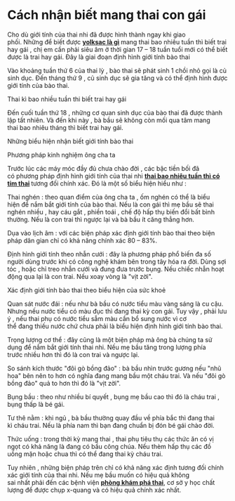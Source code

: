 # Cách nhận biết mang thai con gái
<p>Cho dù&nbsp;giới tính của&nbsp;thai nhi&nbsp;đã được&nbsp;hình thành&nbsp;ngay&nbsp;khi&nbsp;giao phối.&nbsp;Những&nbsp;để biết được&nbsp;<strong><a href="http://phongkhamphathaihcm.com/khi-mang-thai-co-yolksac-la-gi-co-nguy-hiem-khong-71.html">yolksac là gì</a>&nbsp;</strong>mang thai&nbsp;bao nhiêu tuần thì biết trai hay gái ,&nbsp;chị em&nbsp;cần&nbsp;phải&nbsp;siêu âm&nbsp;ở&nbsp;thời gian&nbsp;17&nbsp;&ndash;&nbsp;18 tuần&nbsp;tuổi mới&nbsp;có thể&nbsp;biết được là trai hay gái. Đây là&nbsp;giai đoạn&nbsp;định hình&nbsp;giới tính&nbsp;bào thai</p>

<p>Vào&nbsp;khoảng&nbsp;tuần thứ&nbsp;6&nbsp;của thai lỳ ,&nbsp;bào thai&nbsp;sẽ&nbsp;phát sinh&nbsp;1&nbsp;chồi nhỏ gọi là củ sinh dục.&nbsp;Đến&nbsp;tháng thứ&nbsp;9&nbsp;, củ sinh dục sẽ&nbsp;gia tăng&nbsp;và&nbsp;có thể&nbsp;định hình&nbsp;được giới tính của&nbsp;bào thai.</p>

<p>Thai kì&nbsp;bao nhiều tuần thi biết trai hay gái</p>

<p>Đến&nbsp;cuối tuần thứ&nbsp;18&nbsp;,&nbsp;những&nbsp;cơ quan&nbsp;sinh dục của&nbsp;bào thai&nbsp;đã được&nbsp;thành lập&nbsp;tất nhiên. Và&nbsp;đến&nbsp;khi&nbsp;này ,&nbsp;bà bầu&nbsp;sẽ không còn&nbsp;mối qua tâm&nbsp;mang thai&nbsp;bao nhiêu tháng thì biết trai hay gái.</p>

<p>Những&nbsp;biểu hiện&nbsp;nhận biết&nbsp;giới tính&nbsp;bào thai</p>

<p>Phương pháp&nbsp;kinh nghiệm ông cha ta</p>

<p>Trước&nbsp;lúc&nbsp;các&nbsp;máy móc&nbsp;đầy đủ&nbsp;chưa&nbsp;chào đời&nbsp;,&nbsp;các bậc tiền bối&nbsp;đã có&nbsp;phương pháp&nbsp;định hình&nbsp;giới tính của&nbsp;thai nhi&nbsp;<strong><a href="http://phongkhamphathaihcm.com/thai-bao-nhieu-tuan-thi-co-tim-thai-70.html">thai bao nhiêu tuần thì có tim thai</a>&nbsp;</strong>tương đối&nbsp;chính xác. Đó là&nbsp;một số&nbsp;biểu hiện&nbsp;hiểu&nbsp;như :</p>

<p>Thai nghén&nbsp;: theo quan điểm của&nbsp;ông cha ta&nbsp;,&nbsp;ốm nghén&nbsp;có thể&nbsp;là&nbsp;biểu hiện&nbsp;để&nbsp;nắm bắt&nbsp;giới tính của&nbsp;bào thai. Nếu là&nbsp;con gái&nbsp;thì&nbsp;mẹ bầu&nbsp;sẽ&nbsp;thai nghén&nbsp;nhiều , hay cáu gắt ,&nbsp;phiền toái&nbsp;, chế độ&nbsp;hấp thụ&nbsp;biến đổi&nbsp;bất bình thường. Nếu là&nbsp;con trai&nbsp;thì ngược lại và&nbsp;bà bầu&nbsp;ít&nbsp;căng thẳng&nbsp;hơn.</p>

<p>Dụa vào lịch âm : với&nbsp;các&nbsp;biện pháp&nbsp;xác định&nbsp;giới tính&nbsp;bào thai&nbsp;theo&nbsp;biện pháp&nbsp;dân gian&nbsp;chỉ&nbsp;có khả năng&nbsp;chính xác&nbsp;80&nbsp;&ndash;&nbsp;83%.</p>

<p>Định hình&nbsp;giới tính theo nhẫn cưới : đây là&nbsp;phương pháp&nbsp;phổ biến&nbsp;đa số người&nbsp;dùng&nbsp;trước&nbsp;khi&nbsp;có công nghệ&nbsp;khám bên trong&nbsp;tây hóa&nbsp;ra đời.&nbsp;Dùng&nbsp;sợi tóc , hoặc chỉ treo nhẫn cưới và đung đưa trước bụng. Nếu chiếc nhẫn&nbsp;hoạt động&nbsp;qua lại là&nbsp;con trai. Nếu xoay vòng là&nbsp;&quot;vịt zời&quot;.</p>

<p>Xác định&nbsp;giới tính&nbsp;bào thai&nbsp;theo&nbsp;biểu hiện&nbsp;của&nbsp;sức khoẻ</p>

<p>Quan sát&nbsp;nước đái&nbsp;: nếu như&nbsp;bà bầu&nbsp;có&nbsp;nước tiểu&nbsp;màu vàng sáng là&nbsp;cu cậu. Nhưng nếu&nbsp;nước tiểu&nbsp;có màu đục thì đang&nbsp;thai kỳ&nbsp;con gái.&nbsp;Tuy vậy&nbsp;,&nbsp;phải&nbsp;lưu ý&nbsp;, nếu&nbsp;thai phụ&nbsp;có&nbsp;nước tiểu&nbsp;sẫm màu&nbsp;cần&nbsp;bổ sung&nbsp;nước vì&nbsp;cơ thể&nbsp;đang&nbsp;thiếu&nbsp;nước chứ&nbsp;chưa phải&nbsp;là&nbsp;biểu hiện&nbsp;định hình&nbsp;giới tính&nbsp;bào thai.</p>

<p>Trọng lượng&nbsp;cơ thể&nbsp;: đây cũng là&nbsp;một&nbsp;biện pháp&nbsp;mà&nbsp;ông bà chúng ta&nbsp;sử dụng&nbsp;để&nbsp;nắm bắt&nbsp;giới tính&nbsp;thai nhi. Nếu&nbsp;mẹ bầu&nbsp;tăng trong lượng phía trước&nbsp;nhiều hơn&nbsp;thì đó là&nbsp;con trai&nbsp;và ngược lại.​</p>

<p>So sánh&nbsp;kích thước&nbsp;&quot;đôi gò bồng đảo&quot;&nbsp;:&nbsp;bà bầu&nbsp;nhìn&nbsp;trước gương nếu&nbsp;&quot;nhũ hoa&quot;&nbsp;bên&nbsp;nên&nbsp;to&nbsp;hơn có nghĩa đang&nbsp;mang bầu&nbsp;một&nbsp;cháu trai. Và nếu&nbsp;&quot;đôi gò bồng đảo&quot;&nbsp;quả&nbsp;to&nbsp;hơn thì đó là&nbsp;&quot;vịt zời&quot;.</p>

<p>Bụng bầu : theo như nhiều&nbsp;bí quyết&nbsp;, bụng&nbsp;mẹ bầu&nbsp;cao thì đó là&nbsp;cháu trai&nbsp;, bụng thấp là&nbsp;bé gái.</p>

<p>Tư thê nằm :&nbsp;khi&nbsp;ngủ ,&nbsp;bà bầu&nbsp;thường quay đầu về phía bắc thì đang&nbsp;thai kì&nbsp;cháu trai. Nếu là phía nam thì bạn đang chuẩn bị đón&nbsp;bé gái&nbsp;chào đời.</p>

<p>Thức uống&nbsp;: trong&nbsp;thời kỳ mang thai&nbsp;,&nbsp;thai phụ&nbsp;tiêu thụ&nbsp;các&nbsp;thức ăn&nbsp;có vị ngọt&nbsp;có khả năng&nbsp;là đang&nbsp;có bầu&nbsp;công chúa. Nếu thèm&nbsp;hấp thụ&nbsp;các&nbsp;đồ uống&nbsp;mặn hoặc chua thì&nbsp;có thể&nbsp;đang&nbsp;thai kỳ&nbsp;cháu trai.</p>

<p>Tuy nhiên&nbsp;,&nbsp;những&nbsp;biện pháp&nbsp;trên chỉ&nbsp;có khả năng&nbsp;xác định&nbsp;tương đối&nbsp;chính xác&nbsp;giới tính của&nbsp;thai nhi. Nếu&nbsp;mẹ bầu&nbsp;muốn có&nbsp;hiệu quả&nbsp;không sai&nbsp;nhất&nbsp;phải&nbsp;đến&nbsp;các&nbsp;bệnh viện&nbsp;<strong><a href="http://phongkhamphathaihcm.com">phòng khám phá thai</a></strong>, cơ sở&nbsp;y học&nbsp;chất lượng&nbsp;để được&nbsp;chụp x-quang&nbsp;và có&nbsp;hiệu quả&nbsp;chính xác&nbsp;nhất.</p>

<p>&nbsp;</p>
